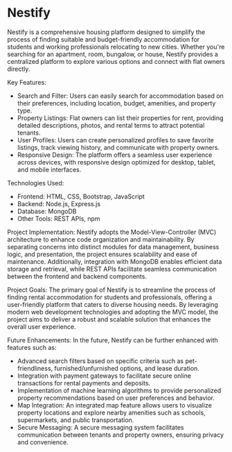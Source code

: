# Nestify

Nestify is a comprehensive housing platform designed to simplify the process of finding suitable and budget-friendly accommodation for students and working professionals relocating to new cities. Whether you're searching for an apartment, room, bungalow, or house, Nestify provides a centralized platform to explore various options and connect with flat owners directly.

Key Features:

-    Search and Filter: Users can easily search for accommodation based on their preferences, including location, budget, amenities, and  property type.
-    Property Listings: Flat owners can list their properties for rent, providing detailed descriptions, photos, and rental terms to attract potential tenants.
-    User Profiles: Users can create personalized profiles to save favorite listings, track viewing history, and communicate with property owners.
-    Responsive Design: The platform offers a seamless user experience across devices, with responsive design optimized for desktop, tablet, and mobile interfaces.
    

Technologies Used:

-    Frontend: HTML, CSS, Bootstrap, JavaScript
-    Backend: Node.js, Express.js
-    Database: MongoDB
-    Other Tools: REST APIs, npm

Project Implementation:
    Nestify adopts the Model-View-Controller (MVC) architecture to enhance code organization and maintainability. By separating concerns into distinct modules for data management, business logic, and presentation, the project ensures scalability and ease of maintenance. Additionally, integration with MongoDB enables efficient data storage and retrieval, while REST APIs facilitate seamless communication between the frontend and backend components.

Project Goals:
    The primary goal of Nestify is to streamline the process of finding rental accommodation for students and professionals, offering a user-friendly platform that caters to diverse housing needs. By leveraging modern web development technologies and adopting the MVC model, the project aims to deliver a robust and scalable solution that enhances the overall user experience.

Future Enhancements:
In the future, Nestify can be further enhanced with features such as:

-    Advanced search filters based on specific criteria such as pet-friendliness, furnished/unfurnished options, and lease duration.
-    Integration with payment gateways to facilitate secure online transactions for rental payments and deposits.
-    Implementation of machine learning algorithms to provide personalized property recommendations based on user preferences and behavior.
-    Map Integration: An integrated map feature allows users to visualize property locations and explore nearby amenities such as schools, supermarkets, and public transportation.
-    Secure Messaging: A secure messaging system facilitates communication between tenants and property owners, ensuring privacy and convenience.